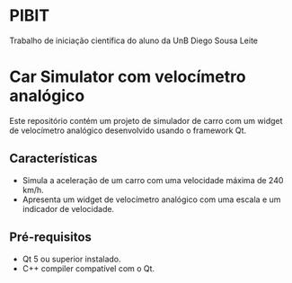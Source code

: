 # PIBIT
Trabalho de iniciação científica do aluno da UnB Diego Sousa Leite

# Car Simulator com velocímetro analógico

Este repositório contém um projeto de simulador de carro com um widget de velocímetro analógico desenvolvido usando o framework Qt.

## Características

- Simula a aceleração de um carro com uma velocidade máxima de 240 km/h.
- Apresenta um widget de velocímetro analógico com uma escala e um indicador de velocidade.

## Pré-requisitos

- Qt 5 ou superior instalado.
- C++ compiler compatível com o Qt.
